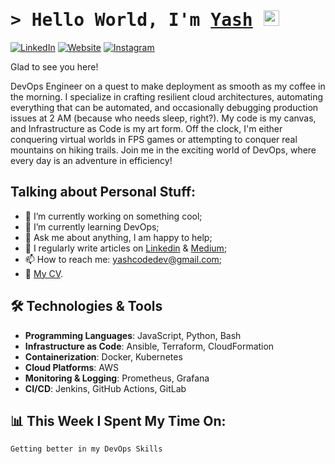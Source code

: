 # <samp>&gt; Hello World, I'm <a href="https://www.linkedin.com/in/yashthakur666" target="_blank">Yash</a> <img src="https://media.giphy.com/media/hvRJCLFzcasrR4ia7z/giphy.gif" width="25"> </samp>

[![LinkedIn](https://img.shields.io/badge/-LinkedIn-blue?style=flat&logo=Linkedin&logoColor=white&link=https://www.linkedin.com/in/your-profile)](https://www.linkedin.com/in/yashthakur666)
[![Website](https://img.shields.io/badge/-Website-black?style=flat&logo=Google-Chrome&logoColor=white&link=https://yourwebsite.com)](https://yourwebsite.com)
[![Instagram](https://img.shields.io/badge/-Instagram-E4405F?style=flat&logo=Instagram&logoColor=white&link=https://instagram.com/yourusername)](https://instagram.com/yourusername)

Glad to see you here!

DevOps Engineer on a quest to make deployment as smooth as my coffee in the morning. I specialize in crafting resilient cloud architectures, automating everything that can be automated, and occasionally debugging production issues at 2 AM (because who needs sleep, right?). My code is my canvas, and Infrastructure as Code is my art form. Off the clock, I'm either conquering virtual worlds in FPS games or attempting to conquer real mountains on hiking trails. Join me in the exciting world of DevOps, where every day is an adventure in efficiency!

## Talking about Personal Stuff:

- 🔭 I’m currently working on something cool;
- 🌱 I’m currently learning DevOps;
- 💬 Ask me about anything, I am happy to help;
- 📝 I regularly write articles on [Linkedin](https://www.linkedin.com/in/yashthakur666/) & [Medium](https://medium.com/@yashcodedev);
- 📫 How to reach me: [yashcodedev@gmail.com](mailto:yashcodedev@gmail.com);
- 📄 [My CV](https://linktoresume.com).

## 🛠️ Technologies & Tools

- **Programming Languages**: JavaScript, Python, Bash
- **Infrastructure as Code**: Ansible, Terraform, CloudFormation
- **Containerization**: Docker, Kubernetes
- **Cloud Platforms**: AWS
- **Monitoring & Logging**: Prometheus, Grafana
- **CI/CD**: Jenkins, GitHub Actions, GitLab

## 📊 This Week I Spent My Time On:

```markdown
Getting better in my DevOps Skills
